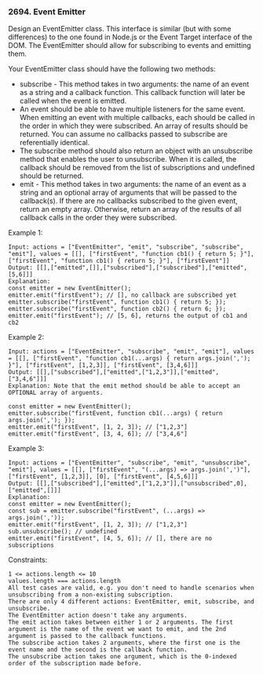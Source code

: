 ### 2694. Event Emitter

Design an EventEmitter class. This interface is similar (but with some differences) to the one found in Node.js or the Event Target interface of the DOM. The EventEmitter should allow for subscribing to events and emitting them.

Your EventEmitter class should have the following two methods:

*    subscribe - This method takes in two arguments: the name of an event as a string and a callback function. This callback function will later be called when the event is emitted.
*    An event should be able to have multiple listeners for the same event. When emitting an event with multiple callbacks, each should be called in the order in which they were subscribed. An array of results should be returned. You can assume no callbacks passed to subscribe are referentially identical.
*    The subscribe method should also return an object with an unsubscribe method that enables the user to unsubscribe. When it is called, the callback should be removed from the list of subscriptions and undefined should be returned.
*    emit - This method takes in two arguments: the name of an event as a string and an optional array of arguments that will be passed to the callback(s). If there are no callbacks subscribed to the given event, return an empty array. Otherwise, return an array of the results of all callback calls in the order they were subscribed.



Example 1:

    Input: actions = ["EventEmitter", "emit", "subscribe", "subscribe", "emit"], values = [[], ["firstEvent", "function cb1() { return 5; }"],  ["firstEvent", "function cb1() { return 5; }"], ["firstEvent"]]
    Output: [[],["emitted",[]],["subscribed"],["subscribed"],["emitted",[5,6]]]
    Explanation:
    const emitter = new EventEmitter();
    emitter.emit("firstEvent"); // [], no callback are subscribed yet
    emitter.subscribe("firstEvent", function cb1() { return 5; });
    emitter.subscribe("firstEvent", function cb2() { return 6; });
    emitter.emit("firstEvent"); // [5, 6], returns the output of cb1 and cb2

Example 2:

    Input: actions = ["EventEmitter", "subscribe", "emit", "emit"], values = [[], ["firstEvent", "function cb1(...args) { return args.join(','); }"], ["firstEvent", [1,2,3]], ["firstEvent", [3,4,6]]]
    Output: [[],["subscribed"],["emitted",["1,2,3"]],["emitted",["3,4,6"]]]
    Explanation: Note that the emit method should be able to accept an OPTIONAL array of arguents.

    const emitter = new EventEmitter();
    emitter.subscribe("firstEvent, function cb1(...args) { return args.join(','); });
    emitter.emit("firstEvent", [1, 2, 3]); // ["1,2,3"]
    emitter.emit("firstEvent", [3, 4, 6]); // ["3,4,6"]

Example 3:

    Input: actions = ["EventEmitter", "subscribe", "emit", "unsubscribe", "emit"], values = [[], ["firstEvent", "(...args) => args.join(',')"], ["firstEvent", [1,2,3]], [0], ["firstEvent", [4,5,6]]]
    Output: [[],["subscribed"],["emitted",["1,2,3"]],["unsubscribed",0],["emitted",[]]]
    Explanation:
    const emitter = new EventEmitter();
    const sub = emitter.subscribe("firstEvent", (...args) => args.join(','));
    emitter.emit("firstEvent", [1, 2, 3]); // ["1,2,3"]
    sub.unsubscribe(); // undefined
    emitter.emit("firstEvent", [4, 5, 6]); // [], there are no subscriptions



Constraints:

    1 <= actions.length <= 10
    values.length === actions.length
    All test cases are valid, e.g. you don't need to handle scenarios when unsubscribing from a non-existing subscription.
    There are only 4 different actions: EventEmitter, emit, subscribe, and unsubscribe.
    The EventEmitter action doesn't take any arguments.
    The emit action takes between either 1 or 2 arguments. The first argument is the name of the event we want to emit, and the 2nd argument is passed to the callback functions.
    The subscribe action takes 2 arguments, where the first one is the event name and the second is the callback function.
    The unsubscribe action takes one argument, which is the 0-indexed order of the subscription made before.
